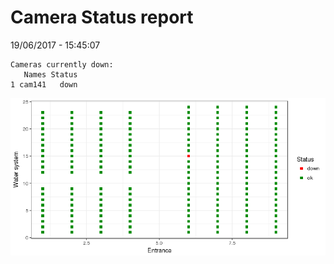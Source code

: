 Camera Status report
================
19/06/2017 - 15:45:07

    Cameras currently down:
       Names Status
    1 cam141   down

![](camreport_files/figure-markdown_github/unnamed-chunk-2-1.png)
